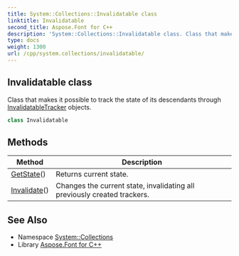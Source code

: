 ```yaml
---
title: System::Collections::Invalidatable class
linktitle: Invalidatable
second_title: Aspose.Font for C++
description: 'System::Collections::Invalidatable class. Class that makes it possible to track the state of its descendants through InvalidatableTracker objects in C++.'
type: docs
weight: 1300
url: /cpp/system.collections/invalidatable/
---
```

## Invalidatable class


Class that makes it possible to track the state of its descendants through [InvalidatableTracker](../invalidatabletracker/) objects.

```cpp
class Invalidatable
```

## Methods

| Method | Description |
| --- | --- |
| [GetState](./getstate/)() | Returns current state. |
| [Invalidate](./invalidate/)() | Changes the current state, invalidating all previously created trackers. |
## See Also

* Namespace [System::Collections](../)
* Library [Aspose.Font for C++](../../)
